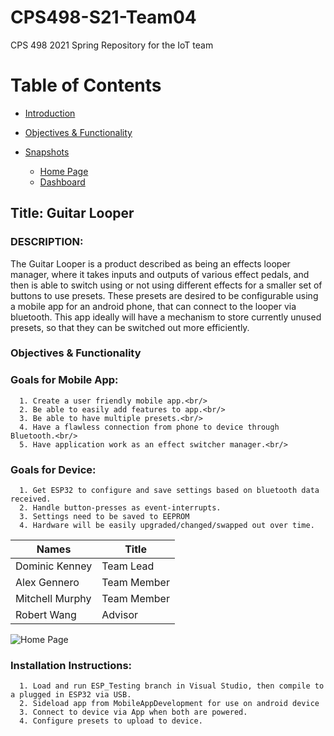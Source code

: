 # CPS498-S21-Team04
CPS 498 2021 Spring Repository for the IoT team

# Table of Contents

* [Introduction](#DESCRIPTION)

* [Objectives & Functionality](###Objectives-&-Functionality)

* [Snapshots](#Snapshots)
  * [Home Page](#Home-Page)
  * [Dashboard](#)
## Title: Guitar Looper


### DESCRIPTION:
The Guitar Looper is a product described as being an effects looper manager, where it takes inputs and outputs of various effect pedals, and then is able to switch using or not using different effects for a smaller set of buttons to use presets. These presets are desired to be configurable using a mobile app for an android phone, that can connect to the looper via bluetooth. This app ideally will have a mechanism to store currently unused presets, so that they can be switched out more efficiently.

### Objectives & Functionality

### Goals for Mobile App:<br/>
      1. Create a user friendly mobile app.<br/>
      2. Be able to easily add features to app.<br/>
      3. Be able to have multiple presets.<br/>
      4. Have a flawless connection from phone to device through Bluetooth.<br/>
      5. Have application work as an effect switcher manager.<br/>

### Goals for Device:
      1. Get ESP32 to configure and save settings based on bluetooth data received.
      2. Handle button-presses as event-interrupts.
      3. Settings need to be saved to EEPROM
      4. Hardware will be easily upgraded/changed/swapped out over time.
      
| Names           | Title         |
| -------------   | ------------- |
| Dominic Kenney  | Team Lead     |
| Alex Gennero    | Team Member   |
| Mitchell Murphy | Team Member   |
| Robert Wang     | Advisor       |

![Home Page](./Images/)


### Installation Instructions: 
      1. Load and run ESP_Testing branch in Visual Studio, then compile to a plugged in ESP32 via USB. 
      2. Sideload app from MobileAppDevelopment for use on android device 
      3. Connect to device via App when both are powered. 
      4. Configure presets to upload to device.

